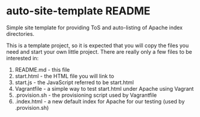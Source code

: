 # auto-site-template README

Simple site template for providing ToS and auto-listing of Apache index
directories.

This is a template project, so it is expected that you will copy the files
you need and start your own little project. There are really only a few
files to be interested in:

1. README.md - this file
2. start.html - the HTML file you will link to
3. start.js - the JavaScript referred to be start.html
4. Vagrantfile - a simple way to test start.html under Apache using Vagrant
5. .provision.sh - the provisioning script used by Vagrantfile
6. .index.html - a new default index for Apache for our testing (used by .provision.sh)
